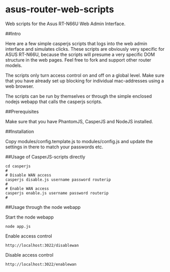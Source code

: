 asus-router-web-scripts
==========================

Web scripts for the Asus RT-N66U Web Admin Interface.

##Intro

Here are a few simple casperjs scripts that logs into the web admin interface and simulates clicks.
These scripts are obviously very specific for ASUS RT-N66U, because the scripts will presume a very specific DOM
structure in the web pages. Feel free to fork and support other router models.

The scripts only turn access control on and off on a global level. Make sure that you have already set up blocking for individual mac-addresses using
a web browser.

The scripts can be run by themselves or through the simple enclosed nodejs webapp that calls the casperjs scripts.

##Prerequisites

Make sure that you have PhantomJS, CasperJS and NodeJS installed.

##Installation

Copy modules/config.template.js to modules/config.js and update the settings in there to match your passwords etc.

##Usage of CasperJS-scripts directly

```
cd casperjs
#
# Disable WAN access
casperjs disable.js username password routerip
#
# Enable WAN access
casperjs enable.js username password routerip
#
```

##Usage through the node webapp

Start the node webapp
```
node app.js
```

Enable access control
```
http://localhost:3022/disablewan
```

Disable access control
```
http://localhost:3022/enablewan
```



